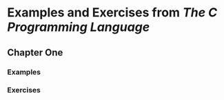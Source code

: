 # Examples and Exercises from *The C Programming Language*

## Chapter One

### Examples

### Exercises